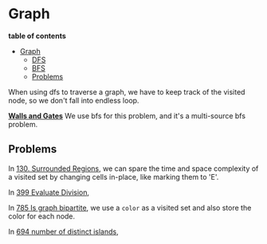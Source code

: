 # Graph
**table of contents**
- [Graph](#graph)
    - [DFS](#dfs)
    - [BFS](#bfs)
  - [Problems](#problems)

When using dfs to traverse a graph, we have to keep track of the visited node, so we don't fall into endless loop.

**[Walls and Gates](./286_walls_and_gates.py)**
We use bfs for this problem, and it's a multi-source bfs problem.


## Problems
In [130. Surrounded Regions](./130_surrounded_regions.py), we can spare the time and space complexity of a visited set by changing cells in-place, like marking them to 'E'.

In [399 Evaluate Division](./399_evaluate_division.py), 

In [785 Is graph bipartite](./785_is_graph_bipartite.py), we use a `color` as a visited set and also store the color for each node.

In [694 number of distinct islands](./694_number_of_distinct_islands.py), 